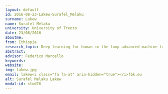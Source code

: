 ```yaml
---
layout: default 
id: 2016-08-23-Lakew-Surafel_Melaku
surname: Lakew
name: Surafel Melaku
university: University of Trento
date: 23/08/2016
aboutme: 
from: Ethiopia
research_topic: Deep learning for human-in-the-loop advanced machine translation
abstract: 
advisor: Federico Marcello
keywords: 
website: 
img: lakew.jpg
email: lakew<i class="fa fa-at" aria-hidden="true"></i>fbk.eu
alt: Surafel Melaku Lakew
modal-id: stud76
---
```

